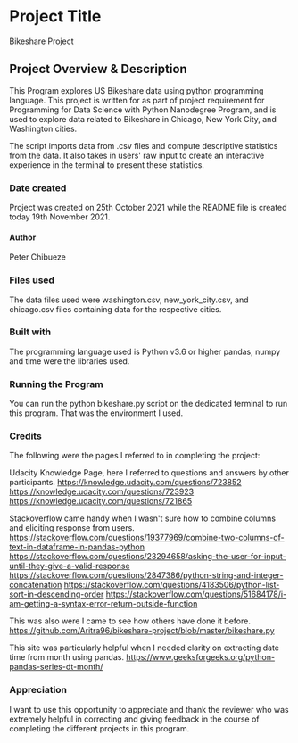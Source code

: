 # Project Title
Bikeshare Project

## Project Overview & Description
This Program explores US Bikeshare data using python programming language. This project is written for as part of project requirement for Programming for Data Science with Python Nanodegree Program, and is used to explore data related to Bikeshare in Chicago, New York City, and Washington cities.

The script imports data from .csv files and compute descriptive statistics from the data. It also takes in users' raw input to create an interactive experience in the terminal to present these statistics.


### Date created
Project was created on 25th October 2021 while the README file is created today 19th November 2021.

#### Author
Peter Chibueze

### Files used
The data files used were washington.csv, new_york_city.csv, and chicago.csv files containing data for the respective cities.

### Built with
The programming language used is Python v3.6 or higher
pandas, numpy and time were the libraries used.

### Running the Program
You can run the python bikeshare.py script on the dedicated terminal to run this program. That was  the environment I used.


### Credits
The following were the pages I referred to in completing the project:

Udacity Knowledge Page, here I referred to questions and answers by other participants.
https://knowledge.udacity.com/questions/723852
https://knowledge.udacity.com/questions/723923
https://knowledge.udacity.com/questions/721865

Stackoverflow came handy when I wasn't sure how to combine columns and eliciting response from users.
https://stackoverflow.com/questions/19377969/combine-two-columns-of-text-in-dataframe-in-pandas-python
https://stackoverflow.com/questions/23294658/asking-the-user-for-input-until-they-give-a-valid-response
https://stackoverflow.com/questions/2847386/python-string-and-integer-concatenation
https://stackoverflow.com/questions/4183506/python-list-sort-in-descending-order
https://stackoverflow.com/questions/51684178/i-am-getting-a-syntax-error-return-outside-function

This was also were I came to see how others have done it before.
https://github.com/Aritra96/bikeshare-project/blob/master/bikeshare.py

This site was particularly helpful when I needed clarity on extracting date time from month using pandas.
https://www.geeksforgeeks.org/python-pandas-series-dt-month/


### Appreciation
I want to use this opportunity to appreciate and thank the reviewer who was extremely helpful in correcting and giving feedback in the course of completing the different projects in this program.
